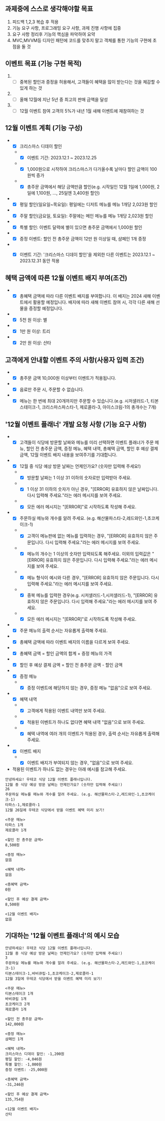 ## 과제중에 스스로 생각해야할 목표
1. 피드백 1,2,3 복습 후 적용
2. 기능 요구 사항, 프로그래밍 요구 사항, 과제 진행 사항에 집중
3. 요구 사항 정리후 기능의 핵심을 파악하여 요약
4. MVC,MVVM등 디자인 패턴에 코드를 맞추지 말고 객체를 통한 기능의 구현에 초점을 둘 것 

## 이벤트 목표 (기능 구현 목적)
1. + [ ] 중복된 할인과 증정을 허용해서, 고객들이 혜택을 많이 받는다는 것을 체감할 수 있게 하는 것
2. + [ ] 올해 12월에 지난 5년 중 최고의 판매 금액을 달성
3. + [ ] 12월 이벤트 참여 고객의 5%가 내년 1월 새해 이벤트에 재참여하는 것

## 12월 이벤트 계획 (기능 구성)

- + [x] 크리스마스 디데이 할인
  -  + [x] 이벤트 기간: 2023.12.1 ~ 2023.12.25
  -  + [x] 1,000원으로 시작하여 크리스마스가 다가올수록 날마다 할인 금액이 100원씩 증가
  - + [x] 총주문 금액에서 해당 금액만큼 할인(e.g. 시작일인 12월 1일에 1,000원, 2일에 1,100원, ..., 25일엔 3,400원 할인)
- + [x] 평일 할인(일요일~목요일): 평일에는 디저트 메뉴를 메뉴 1개당 2,023원 할인
- + [x] 주말 할인(금요일, 토요일): 주말에는 메인 메뉴를 메뉴 1개당 2,023원 할인
- + [x] 특별 할인: 이벤트 달력에 별이 있으면 총주문 금액에서 1,000원 할인
- + [x] 증정 이벤트: 할인 전 총주문 금액이 12만 원 이상일 때, 샴페인 1개 증정
- + [x] 이벤트 기간: '크리스마스 디데이 할인'을 제외한 다른 이벤트는 2023.12.1 ~ 2023.12.31 동안 적용


## 혜택 금액에 따른 12월 이벤트 배지 부여(조건)
- + [x] 총혜택 금액에 따라 다른 이벤트 배지를 부여합니다. 이 배지는 2024 새해 이벤트에서 활용할 예정입니다. 배지에 따라 새해 이벤트 참여 시, 각각 다른 새해 선물을 증정할 예정입니다.
- + [x] 5천 원 이상: 별
- + [x] 1만 원 이상: 트리
- + [x] 2만 원 이상: 산타

## 고객에게 안내할 이벤트 주의 사항(사용자 입력 조건)
- + [x] 총주문 금액 10,000원 이상부터 이벤트가 적용됩니다.
- + [x] 음료만 주문 시, 주문할 수 없습니다.
- + [x] 메뉴는 한 번에 최대 20개까지만 주문할 수 있습니다.(e.g. 시저샐러드-1, 티본스테이크-1, 크리스마스파스타-1, 제로콜라-3, 아이스크림-1의 총개수는 7개)

## '12월 이벤트 플래너' 개발 요청 사항 (기능 요구 사항)
- + [x] 고객들이 식당에 방문할 날짜와 메뉴를 미리 선택하면 이벤트 플래너가 주문 메뉴, 할인 전 총주문 금액, 증정 메뉴, 혜택 내역, 총혜택 금액, 할인 후 예상 결제 금액, 12월 이벤트 배지 내용을 보여주기를 기대합니다.
- + [x] 12월 중 식당 예상 방문 날짜는 언제인가요? (숫자만 입력해 주세요!)
  - + [x] 방문할 날짜는 1 이상 31 이하의 숫자로만 입력받아 주세요.
  - + [x] 1 이상 31 이하의 숫자가 아닌 경우, "[ERROR] 유효하지 않은 날짜입니다. 다시 입력해 주세요."라는 에러 메시지를 보여 주세요.
  - + [x] 모든 에러 메시지는 "[ERROR]"로 시작하도록 작성해 주세요.
- + [x] 주문하실 메뉴와 개수를 알려 주세요. (e.g. 해산물파스타-2,레드와인-1,초코케이크-1)
  - + [x] 고객이 메뉴판에 없는 메뉴를 입력하는 경우, "[ERROR] 유효하지 않은 주문입니다. 다시 입력해 주세요."라는 에러 메시지를 보여 주세요.
  - + [x] 메뉴의 개수는 1 이상의 숫자만 입력되도록 해주세요. 이외의 입력값은 "[ERROR] 유효하지 않은 주문입니다. 다시 입력해 주세요."라는 에러 메시지를 보여 주세요.
  - + [x] 메뉴 형식이 예시와 다른 경우, "[ERROR] 유효하지 않은 주문입니다. 다시 입력해 주세요."라는 에러 메시지를 보여 주세요.
  - + [x] 중복 메뉴를 입력한 경우(e.g. 시저샐러드-1,시저샐러드-1), "[ERROR] 유효하지 않은 주문입니다. 다시 입력해 주세요."라는 에러 메시지를 보여 주세요.
  - + [x] 모든 에러 메시지는 "[ERROR]"로 시작하도록 작성해 주세요.
- + [x] 주문 메뉴의 출력 순서는 자유롭게 출력해 주세요.
- + [x] 총혜택 금액에 따라 이벤트 배지의 이름을 다르게 보여 주세요.
- + [x] 총혜택 금액 = 할인 금액의 합계 + 증정 메뉴의 가격
- + [x] 할인 후 예상 결제 금액 = 할인 전 총주문 금액 - 할인 금액
- + [x] 증정 메뉴
  - + [x] 증정 이벤트에 해당하지 않는 경우, 증정 메뉴 "없음"으로 보여 주세요.
- + [x] 혜택 내역
  - + [x] 고객에게 적용된 이벤트 내역만 보여 주세요.
  - + [x] 적용된 이벤트가 하나도 없다면 혜택 내역 "없음"으로 보여 주세요.
  - + [x] 혜택 내역에 여러 개의 이벤트가 적용된 경우, 출력 순서는 자유롭게 출력해주세요.
- + [x] 이벤트 배지
  - + [x] 이벤트 배지가 부여되지 않는 경우, "없음"으로 보여 주세요.
- 적용된 이벤트가 하나도 없는 경우는 아래 예시를 참고해 주세요.
```
안녕하세요! 우테코 식당 12월 이벤트 플래너입니다.
12월 중 식당 예상 방문 날짜는 언제인가요? (숫자만 입력해 주세요!)
26
주문하실 메뉴를 메뉴와 개수를 알려 주세요. (e.g. 해산물파스타-2,레드와인-1,초코케이크-1)
타파스-1,제로콜라-1
12월 26일에 우테코 식당에서 받을 이벤트 혜택 미리 보기!

<주문 메뉴>
타파스 1개
제로콜라 1개

<할인 전 총주문 금액>
8,500원

<증정 메뉴>
없음

<혜택 내역>
없음

<총혜택 금액>
0원

<할인 후 예상 결제 금액>
8,500원

<12월 이벤트 배지>
없음
```

## 기대하는 '12월 이벤트 플래너'의 예시 모습

```
안녕하세요! 우테코 식당 12월 이벤트 플래너입니다.
12월 중 식당 예상 방문 날짜는 언제인가요? (숫자만 입력해 주세요!)
3
주문하실 메뉴를 메뉴와 개수를 알려 주세요. (e.g. 해산물파스타-2,레드와인-1,초코케이크-1)
티본스테이크-1,바비큐립-1,초코케이크-2,제로콜라-1
12월 3일에 우테코 식당에서 받을 이벤트 혜택 미리 보기!

<주문 메뉴>
티본스테이크 1개
바비큐립 1개
초코케이크 2개
제로콜라 1개

<할인 전 총주문 금액>
142,000원

<증정 메뉴>
샴페인 1개

<혜택 내역>
크리스마스 디데이 할인: -1,200원
평일 할인: -4,046원
특별 할인: -1,000원
증정 이벤트: -25,000원

<총혜택 금액>
-31,246원

<할인 후 예상 결제 금액>
135,754원

<12월 이벤트 배지>
산타
```